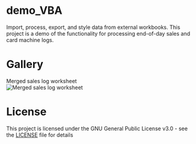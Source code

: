 # demo_VBA
Import, process, export, and style data from external workbooks. This project is a demo of the functionality for processing end-of-day sales and card machine logs.


# Gallery
Merged sales log worksheet    
![Merged sales log worksheet](docs/MergedResult.png)


# License
This project is licensed under the GNU General Public License v3.0 - see the [LICENSE](LICENSE) file for details